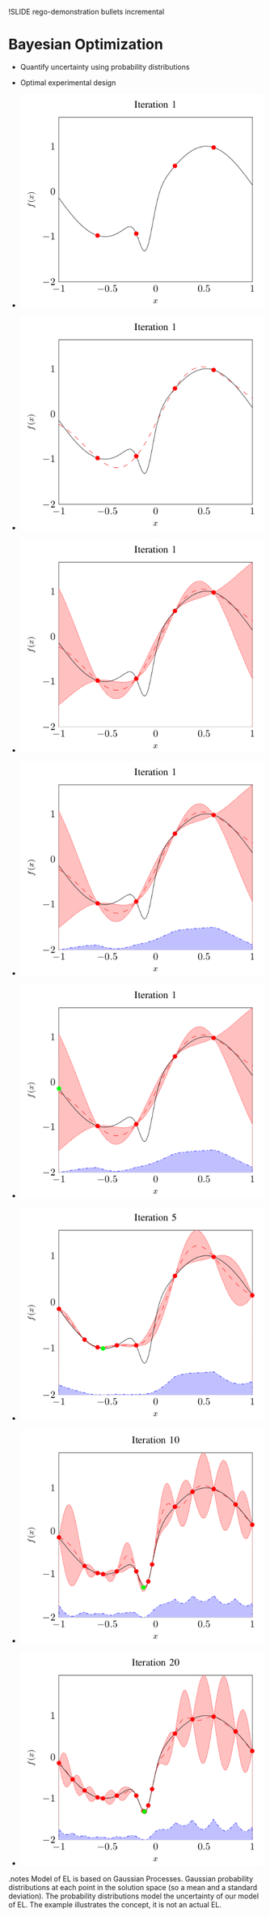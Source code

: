 !SLIDE rego-demonstration bullets incremental

<script type="text/javascript">
  $('.rego-demonstration').bind('showoff:show', regoDemonstrationReset);
  $('.rego-demonstration').bind('showoff:next', regoDemonstrationStep);
</script>

# Bayesian Optimization

* Quantify uncertainty using probability distributions

* Optimal experimental design

* ![Step 1](optimization-step-1.png)
* ![Step 2](optimization-step-2.png)
* ![Step 3](optimization-step-3.png)
* ![Step 4](optimization-step-4.png)
* ![Step 5](optimization-step-5.png)
* ![Step 6](optimization-step-6.png)
* ![Step 7](optimization-step-7.png)
* ![Step 8](optimization-step-8.png)

.notes Model of EL is based on Gaussian Processes. Gaussian probability distributions at each point in the solution space (so a mean and a standard deviation). The probability distributions model the uncertainty of our model of EL. The example illustrates the concept, it is not an actual EL.
